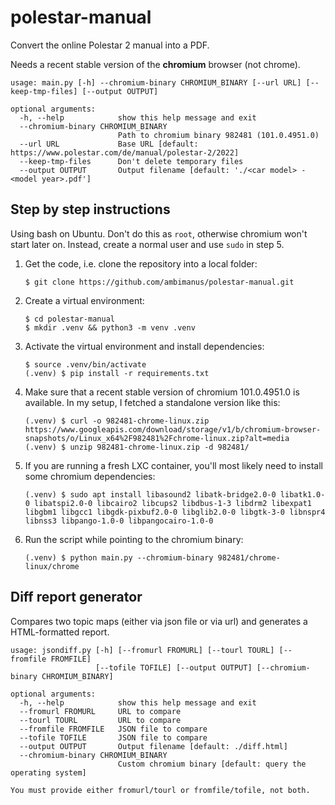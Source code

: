 # polestar-manual

Convert the online Polestar 2 manual into a PDF.

Needs a recent stable version of the **chromium** browser (not chrome).

```
usage: main.py [-h] --chromium-binary CHROMIUM_BINARY [--url URL] [--keep-tmp-files] [--output OUTPUT]

optional arguments:
  -h, --help            show this help message and exit
  --chromium-binary CHROMIUM_BINARY
                        Path to chromium binary 982481 (101.0.4951.0)
  --url URL             Base URL [default: https://www.polestar.com/de/manual/polestar-2/2022]
  --keep-tmp-files      Don't delete temporary files
  --output OUTPUT       Output filename [default: './<car model> - <model year>.pdf']
```

## Step by step instructions

Using bash on Ubuntu. Don't do this as `root`, otherwise chromium won't start later on. Instead, create a normal user and use `sudo` in step 5.

1. Get the code, i.e. clone the repository into a local folder:

   ```
   $ git clone https://github.com/ambimanus/polestar-manual.git
   ```

2. Create a virtual environment:

   ```
   $ cd polestar-manual
   $ mkdir .venv && python3 -m venv .venv
   ```

3. Activate the virtual environment and install dependencies:

   ```
   $ source .venv/bin/activate
   (.venv) $ pip install -r requirements.txt
   ```

4. Make sure that a recent stable version of chromium 101.0.4951.0 is
   available. In my setup, I fetched a standalone version like this:

   ```
   (.venv) $ curl -o 982481-chrome-linux.zip https://www.googleapis.com/download/storage/v1/b/chromium-browser-snapshots/o/Linux_x64%2F982481%2Fchrome-linux.zip?alt=media
   (.venv) $ unzip 982481-chrome-linux.zip -d 982481/
   ```

5. If you are running a fresh LXC container, you'll most likely need to install some chromium dependencies:
   
   ```
   (.venv) $ sudo apt install libasound2 libatk-bridge2.0-0 libatk1.0-0 libatspi2.0-0 libcairo2 libcups2 libdbus-1-3 libdrm2 libexpat1 libgbm1 libgcc1 libgdk-pixbuf2.0-0 libglib2.0-0 libgtk-3-0 libnspr4 libnss3 libpango-1.0-0 libpangocairo-1.0-0
   ```

6. Run the script while pointing to the chromium binary:

   ```
   (.venv) $ python main.py --chromium-binary 982481/chrome-linux/chrome
   ```

## Diff report generator

Compares two topic maps (either via json file or via url) and generates a
HTML-formatted report.

```
usage: jsondiff.py [-h] [--fromurl FROMURL] [--tourl TOURL] [--fromfile FROMFILE]
                   [--tofile TOFILE] [--output OUTPUT] [--chromium-binary CHROMIUM_BINARY]

optional arguments:
  -h, --help            show this help message and exit
  --fromurl FROMURL     URL to compare
  --tourl TOURL         URL to compare
  --fromfile FROMFILE   JSON file to compare
  --tofile TOFILE       JSON file to compare
  --output OUTPUT       Output filename [default: ./diff.html]
  --chromium-binary CHROMIUM_BINARY
                        Custom chromium binary [default: query the operating system]

You must provide either fromurl/tourl or fromfile/tofile, not both.
```
